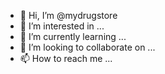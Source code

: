 - 👋 Hi, I’m @mydrugstore
- 👀 I’m interested in ...
- 🌱 I’m currently learning ...
- 💞️ I’m looking to collaborate on ...
- 📫 How to reach me ...

<!---
mydrugstore/mydrugstore is a ✨ special ✨ repository because its `README.md` (this file) appears on your GitHub profile.
You can click the Preview link to take a look at your changes.
--->
